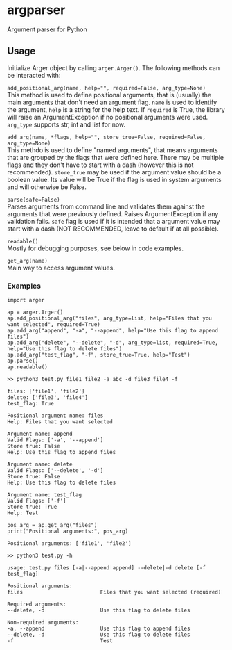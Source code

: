 # argparser
Argument parser for Python

## Usage  

Initialize Arger object by calling ```arger.Arger()```. The following methods can be interacted with: 
  
```add_positional_arg(name, help="", required=False, arg_type=None)```  
This method is used to define positional arguments, that is (usually) the main arguments that don't need an argument flag. ```name```  is used to identify the argument, ```help``` is a string for the help text. If ```required``` is True, the library will raise an ArgumentException if no positional arguments were used. ```arg_type``` supports str, int and list for now.  

```add_arg(name, *flags, help="", store_true=False, required=False, arg_type=None)```  
This methdo is used to define "named arguments", that means arguments that are grouped by the flags that were defined here. There may be multiple flags and they don't have to start with a dash (however this is not recommended). ```store_true``` may be used if the argument value should be a boolean value. Its value will be True if the flag is used in system arguments and will otherwise be False.  
  
```parse(safe=False)```  
Parses arguments from command line and validates them against the arguments that were previously defined. Raises ArgumentException if any validation fails. ```safe``` flag is used if it is intended that a argument value may start with a dash (NOT RECOMMENDED, leave to default if at all possible).  
  
```readable()```   
Mostly for debugging purposes, see below in code examples.  
  
```get_arg(name)```  
Main way to access argument values.  
  
### Examples
```
import arger

ap = arger.Arger()
ap.add_positional_arg("files", arg_type=list, help="Files that you want selected", required=True)
ap.add_arg("append", "-a", "--append", help="Use this flag to append files")
ap.add_arg("delete", "--delete", "-d", arg_type=list, required=True, help="Use this flag to delete files")
ap.add_arg("test_flag", "-f", store_true=True, help="Test")
ap.parse()
ap.readable()
```
```
>> python3 test.py file1 file2 -a abc -d file3 file4 -f
```
```
files: ['file1', 'file2']
delete: ['file3', 'file4']
test_flag: True

Positional argument name: files
Help: Files that you want selected

Argument name: append
Valid Flags: ['-a', '--append']
Store true: False
Help: Use this flag to append files

Argument name: delete
Valid Flags: ['--delete', '-d']
Store true: False
Help: Use this flag to delete files

Argument name: test_flag
Valid Flags: ['-f']
Store true: True
Help: Test
```

```
pos_arg = ap.get_arg("files")
print("Positional arguments:", pos_arg)
```
```
Positional arguments: ['file1', 'file2']
```
```
>> python3 test.py -h
```

```
usage: test.py files [-a|--append append] --delete|-d delete [-f test_flag] 

Positional arguments:
files                         Files that you want selected (required)

Required arguments:
--delete, -d                  Use this flag to delete files

Non-required arguments:
-a, --append                  Use this flag to append files
--delete, -d                  Use this flag to delete files
-f                            Test
```